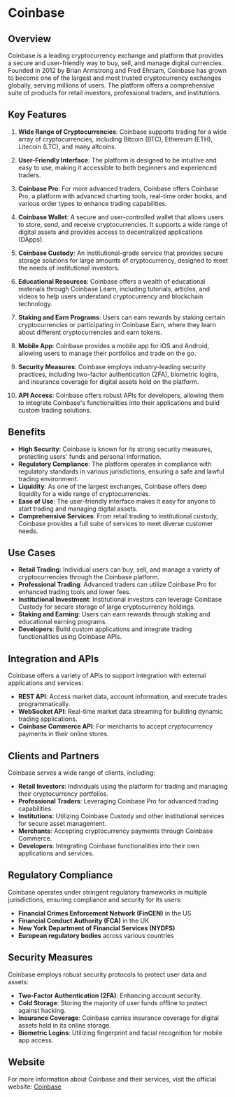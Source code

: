# Coinbase

## Overview
Coinbase is a leading cryptocurrency exchange and platform that provides a secure and user-friendly way to buy, sell, and manage digital currencies. Founded in 2012 by Brian Armstrong and Fred Ehrsam, Coinbase has grown to become one of the largest and most trusted cryptocurrency exchanges globally, serving millions of users. The platform offers a comprehensive suite of products for retail investors, professional traders, and institutions.

## Key Features
1. **Wide Range of Cryptocurrencies**: Coinbase supports trading for a wide array of cryptocurrencies, including Bitcoin (BTC), Ethereum (ETH), Litecoin (LTC), and many altcoins. 

2. **User-Friendly Interface**: The platform is designed to be intuitive and easy to use, making it accessible to both beginners and experienced traders.

3. **Coinbase Pro**: For more advanced traders, Coinbase offers Coinbase Pro, a platform with advanced charting tools, real-time order books, and various order types to enhance trading capabilities.

4. **Coinbase Wallet**: A secure and user-controlled wallet that allows users to store, send, and receive cryptocurrencies. It supports a wide range of digital assets and provides access to decentralized applications (DApps).

5. **Coinbase Custody**: An institutional-grade service that provides secure storage solutions for large amounts of cryptocurrency, designed to meet the needs of institutional investors.

6. **Educational Resources**: Coinbase offers a wealth of educational materials through Coinbase Learn, including tutorials, articles, and videos to help users understand cryptocurrency and blockchain technology.

7. **Staking and Earn Programs**: Users can earn rewards by staking certain cryptocurrencies or participating in Coinbase Earn, where they learn about different cryptocurrencies and earn tokens.

8. **Mobile App**: Coinbase provides a mobile app for iOS and Android, allowing users to manage their portfolios and trade on the go.

9. **Security Measures**: Coinbase employs industry-leading security practices, including two-factor authentication (2FA), biometric logins, and insurance coverage for digital assets held on the platform.

10. **API Access**: Coinbase offers robust APIs for developers, allowing them to integrate Coinbase's functionalities into their applications and build custom trading solutions.

## Benefits
- **High Security**: Coinbase is known for its strong security measures, protecting users' funds and personal information.
- **Regulatory Compliance**: The platform operates in compliance with regulatory standards in various jurisdictions, ensuring a safe and lawful trading environment.
- **Liquidity**: As one of the largest exchanges, Coinbase offers deep liquidity for a wide range of cryptocurrencies.
- **Ease of Use**: The user-friendly interface makes it easy for anyone to start trading and managing digital assets.
- **Comprehensive Services**: From retail trading to institutional custody, Coinbase provides a full suite of services to meet diverse customer needs.

## Use Cases
- **Retail Trading**: Individual users can buy, sell, and manage a variety of cryptocurrencies through the Coinbase platform.
- **Professional Trading**: Advanced traders can utilize Coinbase Pro for enhanced trading tools and lower fees.
- **Institutional Investment**: Institutional investors can leverage Coinbase Custody for secure storage of large cryptocurrency holdings.
- **Staking and Earning**: Users can earn rewards through staking and educational earning programs.
- **Developers**: Build custom applications and integrate trading functionalities using Coinbase APIs.

## Integration and APIs
Coinbase offers a variety of APIs to support integration with external applications and services:
- **REST API**: Access market data, account information, and execute trades programmatically.
- **WebSocket API**: Real-time market data streaming for building dynamic trading applications.
- **Coinbase Commerce API**: For merchants to accept cryptocurrency payments in their online stores.

## Clients and Partners
Coinbase serves a wide range of clients, including:
- **Retail Investors**: Individuals using the platform for trading and managing their cryptocurrency portfolios.
- **Professional Traders**: Leveraging Coinbase Pro for advanced trading capabilities.
- **Institutions**: Utilizing Coinbase Custody and other institutional services for secure asset management.
- **Merchants**: Accepting cryptocurrency payments through Coinbase Commerce.
- **Developers**: Integrating Coinbase functionalities into their own applications and services.

## Regulatory Compliance
Coinbase operates under stringent regulatory frameworks in multiple jurisdictions, ensuring compliance and security for its users:
- **Financial Crimes Enforcement Network (FinCEN)** in the US
- **Financial Conduct Authority (FCA)** in the UK
- **New York Department of Financial Services (NYDFS)**
- **European regulatory bodies** across various countries

## Security Measures
Coinbase employs robust security protocols to protect user data and assets:
- **Two-Factor Authentication (2FA)**: Enhancing account security.
- **Cold Storage**: Storing the majority of user funds offline to protect against hacking.
- **Insurance Coverage**: Coinbase carries insurance coverage for digital assets held in its online storage.
- **Biometric Logins**: Utilizing fingerprint and facial recognition for mobile app access.

## Website
For more information about Coinbase and their services, visit the official website: [Coinbase](https://www.coinbase.com/)